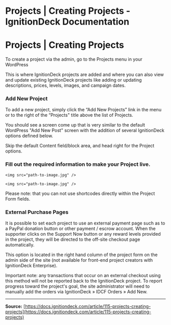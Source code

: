 # Projects | Creating Projects - IgnitionDeck Documentation

# Projects | Creating Projects

[](javascript:window.print())
To create a project via the admin, go to the Projects menu in your WordPress

This is where IgnitionDeck projects are added and where you can also view and update existing IgnitionDeck projects like adding or updating descriptions, prices, levels, images, and campaign dates.

### Add New Project

To add a new project, simply click the “Add New Projects” link in the menu or to the right of the “Projects" title above the list of Projects.

You should see a screen come up that is very similar to the default WordPress "Add New Post" screen with the addition of several IgnitionDeck options defined below.

Skip the default Content field/block area, and head right for the Project options.

### Fill out the required information to make your Project live.

```
<img src="path-to-image.jpg" />
```

```
<img src="path-to-image.jpg" />
```

Please note: that you can not use shortcodes directly within the Project Form fields.

### External Purchase Pages

It is possible to set each project to use an external payment page such as to a PayPal donation button or other payment / escrow account. When the supporter clicks on the Support Now button or any reward levels provided in the project, they will be directed to the off-site checkout page automatically.

This option is located in the right hand column of the project form on the admin side of the site (not available for front-end project creators with IgnitionDeck Enterprise).

Important note: any transactions that occur on an external checkout using this method will not be reported back to the IgnitionDeck project. To report progress toward the project's goal, the site administrator will need to manually add the orders via IgnitionDeck » IDCF Orders » Add New.



---
**Source:** [https://docs.ignitiondeck.com/article/115-projects-creating-projects](https://docs.ignitiondeck.com/article/115-projects-creating-projects)
